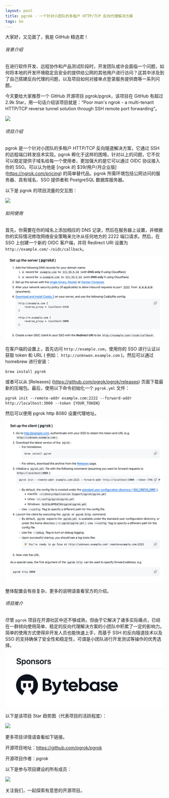 ```yaml
---
layout: post
title: pgrok - 一个针对小团队的多租户 HTTP/TCP 反向代理解决方案
tags: Go
---
```


大家好，又见面了，我是 GitHub 精选君！

###### 背景介绍

在进行软件开发、远程协作和产品测试阶段时，开发团队或许会面临一个问题，如何将本地的开发环境稳定且安全的提供给公网的其他用户进行访问？这其中涉及到了自己搭建反向代理的问题，以及项目如何对接单点登录服务提供商等一系列问题。

今天要给大家推荐一个 GitHub 开源项目 pgrok/pgrok，该项目在 GitHub 有超过 2.9k Star，用一句话介绍该项目就是：“Poor man's ngrok - a multi-tenant HTTP/TCP reverse tunnel solution through SSH remote port forwarding”。

![](https://user-images.githubusercontent.com/2946214/227126410-3e9dae19-d0c0-4a96-9040-1322e389c8db.png)

###### 项目介绍

pgrok 是一个针对小团队的多租户 HTTP/TCP 反向隧道解决方案，它通过 SSH 的远程端口转发技术实现。pgrok 孵化于这样的困境，针对以上的问题，它不仅可以稳定提供子域名给每一个使用者，更加强大的是它可以通过 OIDC 协议接入你的 SSO。可以认为他是 [ngrok 的 $39/用户/月企业版] (https://ngrok.com/pricing) 的简单替代品。pgrok 所需环境包括公网访问的服务器、具有域名、SSO 提供者和 PostgreSQL 数据库服务器。

以下是 pgrok 的项目流量的交互图：

![](https://user-images.githubusercontent.com/2946214/229048941-cc12139d-f250-49fa-806d-19c27996ee09.png)


###### 如何使用

首先，你需要在你的域名上添加相应的 DNS 记录，然后在服务器上设置，并根据你的实际情况修改网络安全策略来允许从任何地方的 2222 端口请求。然后，在 SSO 上创建一个新的 OIDC 客户端，并将 Redirect URI 设置为 `http://example.com/-/oidc/callback`。

![](https://raw.githubusercontent.com/ZhuPeng/pic/master/images/compress_image-20231119225452156.png)

在客户端的设置上，首先访问 `http://example.com`，使用你的 SSO 进行认证以获取 token 和 URL ( 例如： `http://unknwon.example.com` )。然后可以通过 homebrew 进行安装：
```
brew install pgrok
```
或者可以从 [Releases] (https://github.com/pgrok/pgrok/releases) 页面下载最新的压缩包。最后，使用以下命令初始化一个 `pgrok.yml` 文件：
```
pgrok init --remote-addr example.com:2222 --forward-addr http://localhost:3000 --token {YOUR_TOKEN}
```

然后可以使用 pgrok http 8080 设置代理地址。

![](https://raw.githubusercontent.com/ZhuPeng/pic/master/images/compress_image-20231119225543080.png)

整体配置会有些复杂，更多的说明请查看官方的介绍。

###### 项目推介

尽管 `pgrok` 项目在开源社区中还不够成熟，但由于它解决了诸多实际痛点，已经在一群倾向使用简单、稳定的反向代理解决方案的小团队中积累了一定的影响力。简单的使用方式使得非开发人员也能快速上手，而基于 SSH 的反向隧道技术以及 SSO 的支持确保了安全性和稳定性，可谓是小团队进行开发测试等操作的优秀选择。

![](https://raw.githubusercontent.com/ZhuPeng/pic/master/images/compress_image-20231119225800878.png)


以下是该项目 Star 趋势图（代表项目的活跃程度）：

![](https://api.star-history.com/svg?repos=pgrok/pgrok&type=Timeline)

更多项目详情请查看如下链接。

开源项目地址：https://github.com/pgrok/pgrok 

开源项目作者：pgrok

以下是参与项目建设的所有成员：

![](https://contrib.rocks/image?repo=pgrok/pgrok)

关注我们，一起探索有意思的开源项目。

